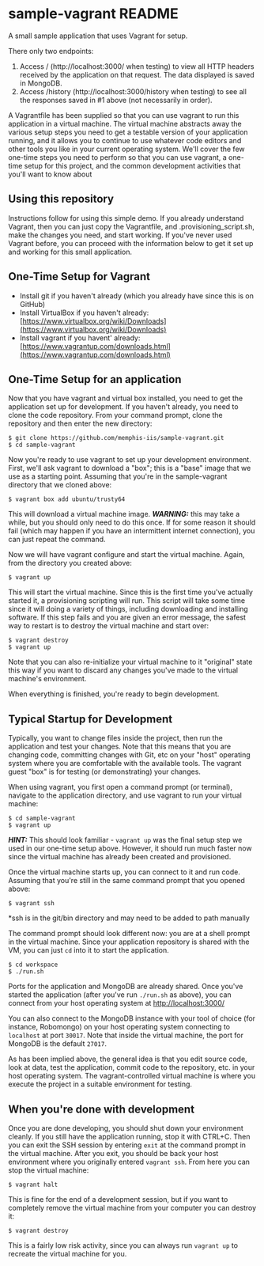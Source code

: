 sample-vagrant README
======================

A small sample application that uses Vagrant for setup.

There only two endpoints:

1. Access / (http://localhost:3000/ when testing) to view all HTTP headers
   received by the application on that request. The data displayed is saved
   in MongoDB.
2. Access /history (http://localhost:3000/history when testing) to see all
   the responses saved in #1 above (not necessarily in order).

A Vagrantfile has been supplied so that you can use vagrant to run this
application in a virtual machine. The virtual machine abstracts away the
various setup steps you need to get a testable version of your application
running, and it allows you to continue to use whatever code editors and other
tools you like in your current operating system. We'll cover the few one-time
steps you need to perform so that you can use vagrant, a one-time setup for
this project, and the common development activities that you'll want to know
about


Using this repository
------------------------

Instructions follow for using this simple demo. If you already understand
Vagrant, then you can just copy the Vagrantfile, and .provisioning_script.sh,
make the changes you need, and start working. If you've never used Vagrant
before, you can proceed with the information below to get it set up and
working for this small application.


One-Time Setup for Vagrant
-------------------------------

 * Install git if you haven't already (which you already have since this is on GitHub)
 * Install VirtualBox if you haven't already:
   [https://www.virtualbox.org/wiki/Downloads](https://www.virtualbox.org/wiki/Downloads)
 * Install vagrant if you havent' already:
   [https://www.vagrantup.com/downloads.html](https://www.vagrantup.com/downloads.html)

One-Time Setup for an application
----------------------------------

Now that you have vagrant and virtual box installed, you need to get the
application set up for development. If you haven't already, you need to clone
the code repository. From your command prompt, clone the repository and then
enter the new directory:

    $ git clone https://github.com/memphis-iis/sample-vagrant.git
    $ cd sample-vagrant

Now you're ready to use vagrant to set up your development environment. First,
we'll ask vagrant to download a "box"; this is a "base" image that we use as a
starting point. Assuming that you're in the sample-vagrant directory that we
cloned above:

    $ vagrant box add ubuntu/trusty64

This will download a virtual machine image. ***WARNING:*** this may take a
while, but you should only need to do this once. If for some reason it should
fail (which may happen if you have an intermittent internet connection), you
can just repeat the command.

Now we will have vagrant configure and start the virtual machine. Again, from
the directory you created above:

    $ vagrant up

This will start the virtual machine. Since this is the first time you've
actually started it, a provisioning scripting will run. This script will take
some time since it will doing a variety of things, including downloading and
installing software. If this step fails and you are given an error message,
the safest way to restart is to destroy the virtual machine and start over:

    $ vagrant destroy
    $ vagrant up

Note that you can also re-initialize your virtual machine to it "original"
state this way if you want to discard any changes you've made to the virtual
machine's environment.

When everything is finished, you're ready to begin development.


Typical Startup for Development
--------------------------------

Typically, you want to change files inside the project, then run the
application and test your changes. Note that this means that you are changing
code, committing changes with Git, etc on your "host" operating system where
you are comfortable with the available tools. The vagrant guest "box" is for
testing (or demonstrating) your changes.

When using vagrant, you first open a command prompt (or terminal), navigate to
the application directory, and use vagrant to run your virtual machine:

    $ cd sample-vagrant
    $ vagrant up

***HINT:*** This should look familiar - `vagrant up` was the final setup step
we used in our one-time setup above. However, it should run much faster now
since the virtual machine has already been created and provisioned.


Once the virtual machine starts up, you can connect to it and run code.
Assuming that you're still in the same command prompt that you opened above:

    $ vagrant ssh

*ssh is in the git/bin directory and may need to be added to path manually

The command prompt should look different now: you are at a shell prompt in the
virtual machine. Since your application repository is shared with the VM, you
can just `cd` into it to start the application.

    $ cd workspace
    $ ./run.sh

Ports for the application and MongoDB are already shared. Once you've started
the application (after you've run `./run.sh` as above), you can connect from
your host operating system at
[http://localhost:3000/](http://localhost:3000/)

You can also connect to the MongoDB instance with your tool of choice (for
instance, Robomongo) on your host operating system connecting to `localhost`
at port `30017`. Note that inside the virtual machine, the port for MongoDB is
the default `27017`.

As has been implied above, the general idea is that you edit source code, look
at data, test the application, commit code to the repository, etc. in your
host operating system. The vagrant-controlled virtual machine is where you
execute the project in a suitable environment for testing.

When you're done with development
----------------------------------------

Once you are done developing, you should shut down your environment cleanly.
If you still have the application running, stop it with CTRL+C. Then you can
exit the SSH session by entering `exit` at the command prompt in the virtual
machine. After you exit, you should be back your host environment where you
originally entered `vagrant ssh`. From here you can stop the virtual machine:

    $ vagrant halt

This is fine for the end of a development session, but if you want to
completely remove the virtual machine from your computer you can destroy it:

    $ vagrant destroy

This is a fairly low risk activity, since you can always run `vagrant up` to
recreate the virtual machine for you.
